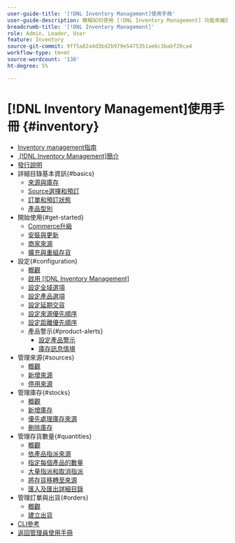 ```yaml
---
user-guide-title: '[!DNL Inventory Management]使用手冊'
user-guide-description: 瞭解如何使用 [!DNL Inventory Management] 功能來維護銷售數量，並處理出貨以完成 [!DNL Commerce] 訂單。
breadcrumb-title: '[!DNL Inventory Management]'
role: Admin, Leader, User
feature: Inventory
source-git-commit: 9ff5a82a4d3bd2b979e5475351ae6c3babf26ca4
workflow-type: tm+mt
source-wordcount: '138'
ht-degree: 5%

---
```



# [!DNL Inventory Management]使用手冊 {#inventory}

- [Inventory management指南](guide-overview.md)
- [&#x200B; [!DNL Inventory Management]簡介](introduction.md)
- [發行說明](release-notes.md)
- 詳細目錄基本資訊{#basics}
   - [來源與庫存](sources-stocks.md)
   - [Source選擇和預訂](selection-reservations.md)
   - [訂單和預訂狀態](order-status.md)
   - [產品型別](product-types.md)
- 開始使用{#get-started}
   - [Commerce升級](migrate.md)
   - [安裝與更新](install-update.md)
   - [商家來源](merchant-sourcing.md)
   - [擴充與重組存貨](expand-restructure.md)
- 設定{#configuration}
   - [概觀](configuration.md)
   - [啟用 [!DNL Inventory Management]](enable.md)
   - [設定全域選項](global-options.md)
   - [設定產品選項](product-options.md)
   - [設定延期交貨](backorders.md)
   - [設定來源優先順序](source-priority-algorithm.md)
   - [設定距離優先順序](distance-priority-algorithm.md)
   - 產品警示{#product-alerts}
      - [設定產品警示](alert-setup.md)
      - [庫存訊息情境](stock-messages.md)
- 管理來源{#sources}
   - [概觀](sources-manage.md)
   - [新增來源](sources-add.md)
   - [停用來源](sources-disable.md)
- 管理庫存{#stocks}
   - [概觀](stocks-manage.md)
   - [新增庫存](stocks-add.md)
   - [優先處理庫存來源](stocks-prioritize-sources.md)
   - [刪除庫存](stocks-delete.md)
- 管理存貨數量{#quantities}
   - [概觀](quantities-manage.md)
   - [依產品指派來源](sources-assign-per-product.md)
   - [指定每個產品的數量](quantities-assign-per-product.md)
   - [大量指派和取消指派](bulk-assignment.md)
   - [將存貨移轉至來源](inventory-transfer.md)
   - [匯入及匯出詳細目錄](inventory-import-export.md)
- 管理訂單與出貨{#orders}
   - [概觀](shipments.md)
   - [建立出貨](shipments-create.md)
- [CLI參考](cli.md)
- [返回管理員使用手冊](https://experienceleague.adobe.com/zh-hant/docs/commerce-admin/user-guides/home)

